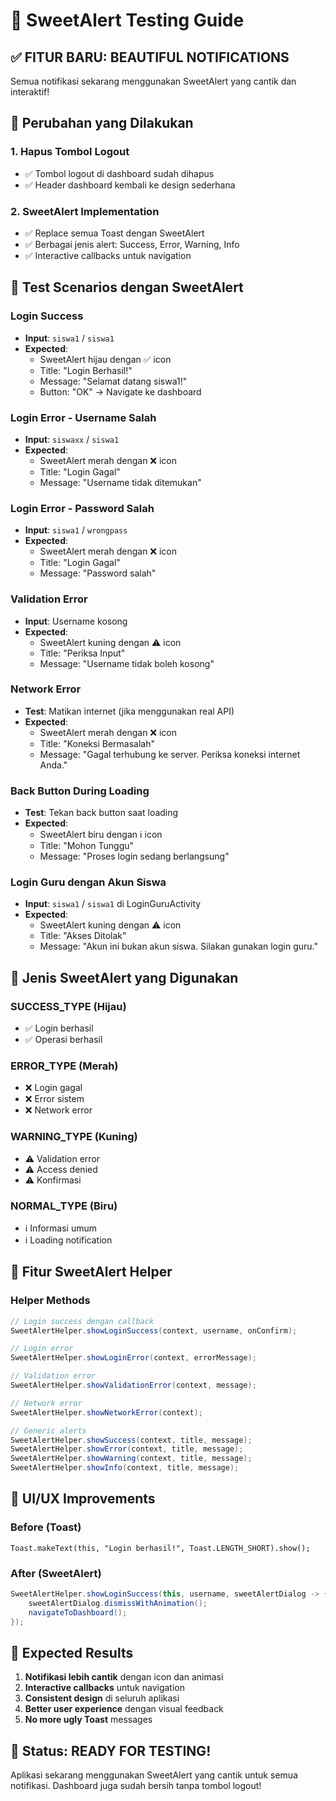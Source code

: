# 🎨 SweetAlert Testing Guide

## ✅ FITUR BARU: BEAUTIFUL NOTIFICATIONS

Semua notifikasi sekarang menggunakan SweetAlert yang cantik dan interaktif!

## 🎯 Perubahan yang Dilakukan

### **1. Hapus Tombol Logout**
- ✅ Tombol logout di dashboard sudah dihapus
- ✅ Header dashboard kembali ke design sederhana

### **2. SweetAlert Implementation**
- ✅ Replace semua Toast dengan SweetAlert
- ✅ Berbagai jenis alert: Success, Error, Warning, Info
- ✅ Interactive callbacks untuk navigation

## 🧪 Test Scenarios dengan SweetAlert

### **Login Success**
- **Input**: `siswa1` / `siswa1`
- **Expected**: 
  - SweetAlert hijau dengan ✅ icon
  - Title: "Login Berhasil!"
  - Message: "Selamat datang siswa1!"
  - Button: "OK" → Navigate ke dashboard

### **Login Error - Username Salah**
- **Input**: `siswaxx` / `siswa1`
- **Expected**:
  - SweetAlert merah dengan ❌ icon
  - Title: "Login Gagal"
  - Message: "Username tidak ditemukan"

### **Login Error - Password Salah**
- **Input**: `siswa1` / `wrongpass`
- **Expected**:
  - SweetAlert merah dengan ❌ icon
  - Title: "Login Gagal"
  - Message: "Password salah"

### **Validation Error**
- **Input**: Username kosong
- **Expected**:
  - SweetAlert kuning dengan ⚠️ icon
  - Title: "Periksa Input"
  - Message: "Username tidak boleh kosong"

### **Network Error**
- **Test**: Matikan internet (jika menggunakan real API)
- **Expected**:
  - SweetAlert merah dengan ❌ icon
  - Title: "Koneksi Bermasalah"
  - Message: "Gagal terhubung ke server. Periksa koneksi internet Anda."

### **Back Button During Loading**
- **Test**: Tekan back button saat loading
- **Expected**:
  - SweetAlert biru dengan ℹ️ icon
  - Title: "Mohon Tunggu"
  - Message: "Proses login sedang berlangsung"

### **Login Guru dengan Akun Siswa**
- **Input**: `siswa1` / `siswa1` di LoginGuruActivity
- **Expected**:
  - SweetAlert kuning dengan ⚠️ icon
  - Title: "Akses Ditolak"
  - Message: "Akun ini bukan akun siswa. Silakan gunakan login guru."

## 🎨 Jenis SweetAlert yang Digunakan

### **SUCCESS_TYPE (Hijau)**
- ✅ Login berhasil
- ✅ Operasi berhasil

### **ERROR_TYPE (Merah)**
- ❌ Login gagal
- ❌ Error sistem
- ❌ Network error

### **WARNING_TYPE (Kuning)**
- ⚠️ Validation error
- ⚠️ Access denied
- ⚠️ Konfirmasi

### **NORMAL_TYPE (Biru)**
- ℹ️ Informasi umum
- ℹ️ Loading notification

## 🔧 Fitur SweetAlert Helper

### **Helper Methods**
```java
// Login success dengan callback
SweetAlertHelper.showLoginSuccess(context, username, onConfirm);

// Login error
SweetAlertHelper.showLoginError(context, errorMessage);

// Validation error
SweetAlertHelper.showValidationError(context, message);

// Network error
SweetAlertHelper.showNetworkError(context);

// Generic alerts
SweetAlertHelper.showSuccess(context, title, message);
SweetAlertHelper.showError(context, title, message);
SweetAlertHelper.showWarning(context, title, message);
SweetAlertHelper.showInfo(context, title, message);
```

## 📱 UI/UX Improvements

### **Before (Toast)**
```
Toast.makeText(this, "Login berhasil!", Toast.LENGTH_SHORT).show();
```

### **After (SweetAlert)**
```java
SweetAlertHelper.showLoginSuccess(this, username, sweetAlertDialog -> {
    sweetAlertDialog.dismissWithAnimation();
    navigateToDashboard();
});
```

## 🎯 Expected Results

1. **Notifikasi lebih cantik** dengan icon dan animasi
2. **Interactive callbacks** untuk navigation
3. **Consistent design** di seluruh aplikasi
4. **Better user experience** dengan visual feedback
5. **No more ugly Toast** messages

## 🎉 Status: READY FOR TESTING!

Aplikasi sekarang menggunakan SweetAlert yang cantik untuk semua notifikasi. Dashboard juga sudah bersih tanpa tombol logout!

